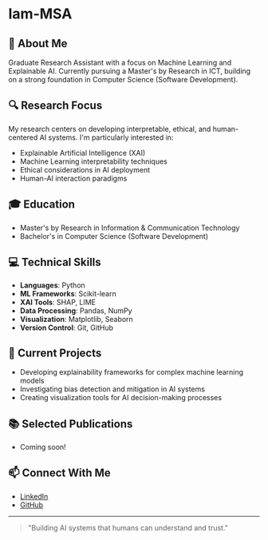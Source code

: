 # Iam-MSA

## 👋 About Me
Graduate Research Assistant with a focus on Machine Learning and Explainable AI. Currently pursuing a Master's by Research in ICT, building on a strong foundation in Computer Science (Software Development).

## 🔍 Research Focus
My research centers on developing interpretable, ethical, and human-centered AI systems. I'm particularly interested in:
- Explainable Artificial Intelligence (XAI)
- Machine Learning interpretability techniques
- Ethical considerations in AI deployment
- Human-AI interaction paradigms

## 🎓 Education
- Master's by Research in Information & Communication Technology
- Bachelor's in Computer Science (Software Development)

## 💻 Technical Skills
- **Languages**: Python
- **ML Frameworks**: Scikit-learn
- **XAI Tools**: SHAP, LIME
- **Data Processing**: Pandas, NumPy
- **Visualization**: Matplotlib, Seaborn
- **Version Control**: Git, GitHub

## 🚀 Current Projects
- Developing explainability frameworks for complex machine learning models
- Investigating bias detection and mitigation in AI systems
- Creating visualization tools for AI decision-making processes

## 📚 Selected Publications
<!-- Replace with your actual publications when available -->
- Coming soon!

## 📫 Connect With Me
- [LinkedIn](https://www.linkedin.com/in/iammsa/)
- [GitHub](https://github.com/Iam-MSA)
<!-- Add other professional profiles as needed -->

---

> "Building AI systems that humans can understand and trust."
